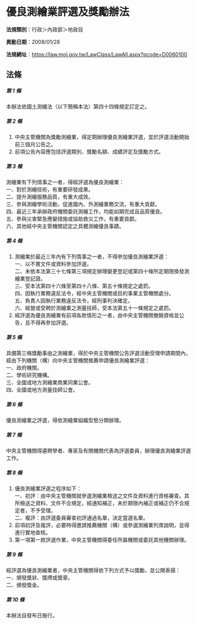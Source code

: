 # 優良測繪業評選及獎勵辦法

**法規類別**：行政＞內政部＞地政目

**異動日期**：2008/01/28  

**法規網址**：https://law.moj.gov.tw/LawClass/LawAll.aspx?pcode=D0060100





## 法條
##### 第 1 條
本辦法依國土測繪法（以下簡稱本法）第四十四條規定訂定之。

##### 第 2 條
1. 中央主管機關為獎勵測繪業，得定期辦理優良測繪業評選，並於評選活動開始前三個月公告之。
1. 前項公告內容應包括評選類別、獎勵名額、成績評定及獎勵方式。

##### 第 3 條
測繪業有下列情事之一者，得經評選為優良測繪業：  
一、對於測繪技術，有重要研發成果。  
二、提升測繪服務品質，有重大成效。  
三、參與測繪學術活動，促進國內、外測繪業務交流，有重大貢獻。  
四、最近三年承辦政府機關委託測繪工作，均能如期完成且品質優良。  
五、參與災害緊急應變措施或協助救災工作，有重要貢獻。  
六、其他經中央主管機關認定之具體測繪優良事蹟。

##### 第 4 條
1. 測繪業於最近三年內有下列情事之一者，不得參加優良測繪業評選：  
一、以不實文件或資料參加評選。  
二、未依本法第三十七條第三項規定辦理變更登記或第四十條所定期限換發測繪業登記證。  
三、受本法第四十六條至第四十八條、第五十條規定之處罰。  
四、因執行業務違反法令，經中央主管機關或目的事業主管機關處分。  
五、負責人因執行業務違反法令，經刑事判決確定。  
六、經營或受聘於測繪業之測量技師，受本法第五十一條規定之處罰。
1. 經評選為優良測繪業有前項各款情形之一者，由中央主管機關撤銷資格並公告，且不得再參加評選。

##### 第 5 條
具備第三條獎勵事由之測繪業，得於中央主管機關公告評選活動受理申請期間內，經由下列機關（構）向中央主管機關推薦申請優良測繪業評選：  
一、政府機關。  
二、學術研究機構。  
三、全國或地方測繪業商業同業公會。  
四、全國或地方測量技師公會。

##### 第 6 條
優良測繪業之評選，得依測繪業組織型態分類辦理。

##### 第 7 條
中央主管機關得遴聘學者、專家及有關機關代表為評選委員，辦理優良測繪業評選工作。

##### 第 8 條
1. 優良測繪業評選之程序如下：  
一、初評：由中央主管機關就參選測繪業檢送之文件及資料進行資格審查。其所檢送之資料、文件不合規定，經通知補正，未於期限內補正或補正仍不合規定者，不予受理。  
二、複評：由評選委員審查初評通過名單，決定當選名單。
1. 前項初評及複評，必要時得邀請推薦機關（構）或參選測繪業列席說明，並得進行實地查核。
1. 第一項第一款評選作業，中央主管機關得委任所屬機關或委託其他機關辦理。

##### 第 9 條
經評選為優良測繪業者，中央主管機關得依下列方式予以獎勵，並公開表揚：  
一、頒發獎狀、獎牌或獎章。  
二、頒發獎金。

##### 第 10 條
本辦法自發布日施行。


